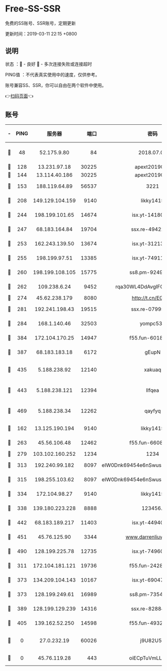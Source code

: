 # Free-SS-SSR

免费的SS账号、SSR账号，定期更新

更新时间：2019-03-11 22:15 +0800

## 说明

状态     ：🙂 - 良好 🙁 - 多次连接失败或连接超时

PING值   ：不代表真实使用中的速度，仅供参考。

账号兼容SS、SSR，你可以自由在两个软件中使用。

👉[扫码页面](https://liesauer.github.io/Free-SS-SSR/)👈

## 账号

|-|PING|服务器|端口|密码|加密方式|区域|
|:----:|:----:|:-----:|-----:|:----:|:----:|:----:|
|🙂|48|52.175.9.80|84|2018.07.07|chacha20-ietf-poly1305|HK|
|🙂|128|13.231.97.18|30225|apext2019006|chacha20|JP|
|🙂|144|13.114.40.186|30225|apext2019006|chacha20|JP|
|🙂|153|188.119.64.89|56537|3221|aes-256-cfb|RU|
|🙂|208|149.129.104.159|9140|likky1415|aes-256-cfb|HK|
|🙂|244|198.199.101.65|14674|isx.yt-14180175|aes-256-cfb|US|
|🙂|247|68.183.164.84|19704|ssx.re-49422223|aes-256-cfb|US|
|🙂|253|162.243.139.50|13674|isx.yt-31213260|aes-256-cfb|US|
|🙂|255|198.199.97.51|13385|isx.yt-74911301|aes-256-cfb|US|
|🙂|260|198.199.108.105|15775|ss8.pm-92495647|aes-256-cfb|US|
|🙂|262|109.238.6.24|9452|rqa30WL4DdAvgIFG6Fs3znzTa|aes-256-cfb|FR|
|🙂|274|45.62.238.179|8080|http://t.cn/EGJIyrl|rc4-md5|CA|
|🙂|281|192.241.198.43|19515|ssx.re-07995804|aes-256-cfb|US|
|🙂|284|168.1.140.46|32503|yompc535|aes-256-cfb|AU|
|🙂|384|172.104.170.25|14947|f55.fun-60187573|aes-256-cfb|SG|
|🙂|387|68.183.183.18|6172|gEupN|aes-256-cfb|SG|
|🙂|435|5.188.238.92|12140|xakuaq|chacha20-ietf-poly1305|BR|
|🙂|443|5.188.238.121|12394|llfqea|chacha20-ietf-poly1305|BR|
|🙂|469|5.188.238.34|12262|qayfyq|chacha20-ietf-poly1305|BR|
|🙂|162|13.125.190.194|9140|likky1415|aes-256-cfb|KR|
|🙂|263|45.56.106.48|12462|f55.fun-66086122|aes-256-cfb|US|
|🙂|279|103.102.160.252|1234|1234|rc4-md5|JP|
|🙂|313|192.240.99.182|8097|eIW0Dnk69454e6nSwuspv9DmS201tQ0D|aes-256-cfb|US|
|🙂|315|198.255.103.62|8097|eIW0Dnk69454e6nSwuspv9DmS201tQ0D|aes-256-cfb|US|
|🙂|334|172.104.98.27|9140|likky1415|aes-256-cfb|JP|
|🙂|338|139.180.223.228|8888|123456..|aes-256-cfb|JP|
|🙂|442|68.183.189.217|11403|isx.yt-44940799|aes-256-cfb|SG|
|🙂|451|45.76.125.90|3344|www.darrenliuwei.com|aes-256-cfb|AU|
|🙂|490|128.199.225.78|12735|isx.yt-74960078|aes-256-cfb|SG|
|🙁|311|172.104.181.121|19736|f55.fun-24285581|aes-256-cfb|SG|
|🙁|373|134.209.104.143|10167|isx.yt-69047403|aes-256-cfb|SG|
|🙁|373|128.199.249.61|16989|ss8.pm-73548134|aes-256-cfb|SG|
|🙁|389|128.199.129.239|14316|ssx.re-82884853|aes-256-cfb|SG|
|🙁|405|139.162.52.250|14598|f55.fun-49326639|aes-256-cfb|SG|
|🙁|0|27.0.232.19|60026|j9U82U53|xchacha20-ietf-poly1305|HK|
|🙁|0|45.76.119.28|443|oiECpTuVmLLxk4Ts|aes-256-cfb|AU|
